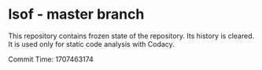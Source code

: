 # lsof - master branch

This repository contains frozen state of the repository.
Its history is cleared. It is used only for static code
analysis with Codacy.

Commit Time: 1707463174